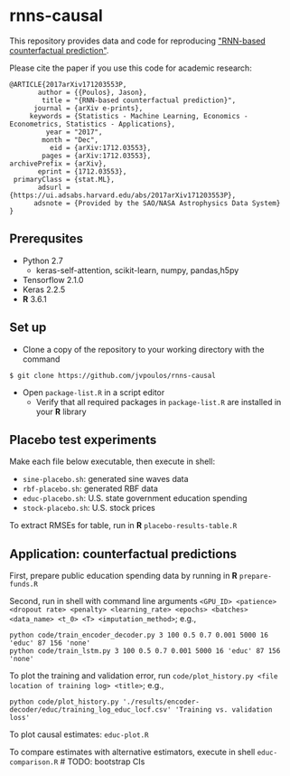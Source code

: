 # rnns-causal

This repository provides data and code for reproducing ["RNN-based counterfactual prediction"](https://arxiv.org/abs/1712.03553).

Please cite the paper if you use this code for academic research:

```
@ARTICLE{2017arXiv171203553P,
       author = {{Poulos}, Jason},
        title = "{RNN-based counterfactual prediction}",
      journal = {arXiv e-prints},
     keywords = {Statistics - Machine Learning, Economics - Econometrics, Statistics - Applications},
         year = "2017",
        month = "Dec",
          eid = {arXiv:1712.03553},
        pages = {arXiv:1712.03553},
archivePrefix = {arXiv},
       eprint = {1712.03553},
 primaryClass = {stat.ML},
       adsurl = {https://ui.adsabs.harvard.edu/abs/2017arXiv171203553P},
      adsnote = {Provided by the SAO/NASA Astrophysics Data System}
}
```

Prerequsites
------

* Python 2.7
  * keras-self-attention, scikit-learn, numpy, pandas,h5py
* Tensorflow 2.1.0
* Keras 2.2.5
* **R** 3.6.1

Set up
------
* Clone a copy of the repository to your working directory with the command
```
$ git clone https://github.com/jvpoulos/rnns-causal
```
* Open `package-list.R` in a script editor
  * Verify that all required packages in `package-list.R` are installed in your **R** library

Placebo test experiments
------

Make each file below executable, then execute in shell:

* `sine-placebo.sh`: generated sine waves data
* `rbf-placebo.sh`: generated RBF data
* `educ-placebo.sh`: U.S. state government education spending
* `stock-placebo.sh`: U.S. stock prices

To extract RMSEs for table, run in **R** `placebo-results-table.R`


Application: counterfactual predictions
------

First, prepare public education spending data by running in **R** `prepare-funds.R`

Second, run in shell with command line arguments `<GPU_ID> <patience> <dropout rate> <penalty> <learning_rate> <epochs> <batches> <data_name> <t_0> <T> <imputation_method>`; e.g., 
```
python code/train_encoder_decoder.py 3 100 0.5 0.7 0.001 5000 16 'educ' 87 156 'none'
python code/train_lstm.py 3 100 0.5 0.7 0.001 5000 16 'educ' 87 156 'none'
```

To plot the training and validation error, run `code/plot_history.py <file location of training log> <title>`; e.g., 
```
python code/plot_history.py './results/encoder-decoder/educ/training_log_educ_locf.csv' 'Training vs. validation loss'
```
To plot causal estimates: `educ-plot.R`

To compare estimates with alternative estimators, execute in shell `educ-comparison.R` # TODO: bootstrap CIs